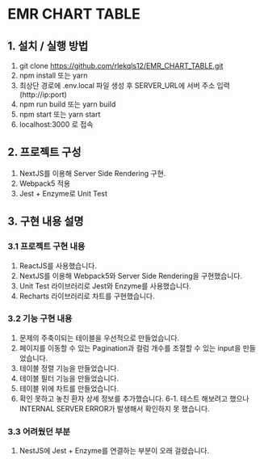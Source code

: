 # EMR CHART TABLE

## 1. 설치 / 실행 방법

1. git clone https://github.com/rlekqls12/EMR_CHART_TABLE.git
2. npm install 또는 yarn
3. 최상단 경로에 .env.local 파일 생성 후 SERVER_URL에 서버 주소 입력 (http://ip:port)
4. npm run build 또는 yarn build
5. npm start 또는 yarn start
6. localhost:3000 로 접속

## 2. 프로젝트 구성

1. NextJS를 이용해 Server Side Rendering 구현.
2. Webpack5 적용
3. Jest + Enzyme로 Unit Test

## 3. 구현 내용 설명

### 3.1 프로젝트 구현 내용

1. ReactJS를 사용했습니다.
2. NextJS를 이용해 Webpack5와 Server Side Rendering을 구현했습니다.
3. Unit Test 라이브러리로 Jest와 Enzyme를 사용했습니다.
4. Recharts 라이브러리로 차트를 구현했습니다.

### 3.2 기능 구현 내용

1. 문제의 주축이되는 테이블을 우선적으로 만들었습니다.
2. 페이지를 이동할 수 있는 Pagination과 컬럼 개수를 조절할 수 있는 input을 만들었습니다.
3. 테이블 정렬 기능을 만들었습니다.
4. 테이블 필터 기능을 만들었습니다.
5. 테이블 위에 차트를 만들었습니다.
6. 확인 못하고 놓친 환자 상세 정보를 추가했습니다.
   6-1. 테스트 해보려고 했으나 INTERNAL SERVER ERROR가 발생해서 확인하지 못 했습니다.

### 3.3 어려웠던 부분

1. NestJS에 Jest + Enzyme를 연결하는 부분이 오래 걸렸습니다.
